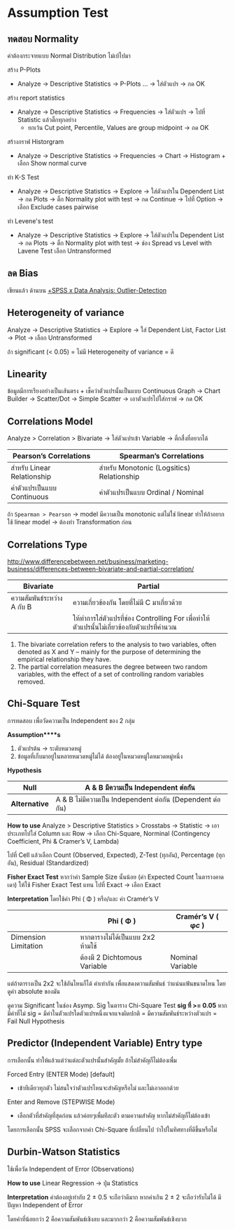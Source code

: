 # Assumption Test
## ทดสอบ Normality

ค่าต้องกระจายแบบ Normal Distribution ไม่เบ้ไปมา

สร้าง P-Plots

- Analyze → Descriptive Statistics → P-Plots … → ใส่ตัวแปร → กด OK

สร้าง report statistics

- Analyze → Descriptive Statistics → Frequencies → ใส่ตัวแปร → ไปที่ Statistic แล้วติ๊กทุกอย่าง
  - ยกเว้น Cut point, Percentile, Values are group midpoint 
  → กด OK 

สร้างกราฟ Historgram

- Analyze → Descriptive Statistics → Frequencies → Chart → Histogram + เลือก Show normal curve

ทำ K-S Test

- Analyze → Descriptive Statistics → Explore → ใส่ตัวแปรใน Dependent List → กด Plots → ติ้ก Normality plot with test → กด Continue → ไปที่ Option → เลือก Exclude cases pairwise

ทำ Levene's test

- Analyze → Descriptive Statistics → Explore → ใส่ตัวแปรใน Dependent List → กด Plots → ติ้ก Normality plot with test → ช่อง Spread vs Level with Lavene Test เลือก Untransformed


## ลด Bias

เขียนแล้ว ด้านบน [+SPSS x Data Analysis: Outlier-Detection](https://paper.dropbox.com/doc/SPSS-x-Data-Analysis-Outlier-Detection-M7cT1Uof2SwF468FgabCl#:uid=163973896164742479249473&amp;h2=Outlier-Detection) 


## Heterogeneity of variance

Analyze → Descriptive Statistics → Explore → ใส่ Dependent List, Factor List → Plot → เลือก Untransformed

ถ้า significant (< 0.05) = ไม่มี Heterogeneity of variance = ดี


## Linearity

ข้อมูลมีการเรียงอย่างเป็นเส้นตรง + เช็คว่าตัวแปรนั้นเป็นแบบ Continuous 
Graph → Chart Builder → Scatter/Dot → Simple Scatter → เอาตัวแปรไปใส่กราฟ → กด OK



## Correlations Model

Analyze > Correlation > Bivariate → ใส่ตัวแปรเข้า Variable → ติ้กสื่งที่อยากได้

| **Pearson’s Correlations**  | **Spearman’s Correlations**               |
| --------------------------- | ----------------------------------------- |
| สำหรับ Linear Relationship  | สำหรับ Monotonic (Logsitics) Relationship |
| ค่าตัวแปรเป็นแบบ Continuous | ค่าตัวแปรเป็นแบบ Ordinal / Nominal        |

ถ้า `Spearman > Pearson` → model มีความเป็น monotonic แต่ไม่ใช่ linear
ทำให้ถ้าอยากใช้ linear model → ต้องทำ Transformation ก่อน


## Correlations Type

http://www.differencebetween.net/business/marketing-business/differences-between-bivariate-and-partial-correlation/

| **Bivariate**               | **Partial**                                                                                 |
| --------------------------- | ------------------------------------------------------------------------------------------- |
| ความสัมพันธ์ระหว่าง A กับ B | ความเกี่ยวข้องกัน โดยที่ไม่มี C มาเกี่ยวด้วย                                                |
|                             | ให้ทำการใส่ตัวแปรที่ช่อง Controlling For เพื่อทำให้ตัวแปรนั้นไม่เกี่ยวข้องกับตัวแปรที่คำนวณ |

1. The bivariate correlation refers to the analysis to two variables, often denoted as X and Y – mainly for the purpose of determining the empirical relationship they have.
2. The partial correlation measures the degree between two random variables, with the effect of a set of controlling random variables removed.
## Chi-Square Test

การทดสอบ เพื่อวัดความเป็น Independent ของ 2 กลุ่ม

**Assum****p****tion****s**

1. ตัวแปรต้น → ระดับหมวดหมู่
2. ข้อมูลที่เก็บมาอยู่ในหลายหมวดหมู่ไม่ได้ ต้องอยู่ในหมวดหมู่ใดหมวดหมู่หนึ่ง 

**Hypothesis**

| **Null**        | A & B มีความเป็น Independent ต่อกัน                       |
| --------------- | --------------------------------------------------------- |
| **Alternative** | A & B ไม่มีความเป็น Independent ต่อกัน (Dependent ต่อกัน) |


**How to use**
Analyze > Descriptive Statistics > Crosstabs → Statistic → เอาประเภทไปใส่ Column และ Row → เลือก Chi-Square, Norminal (Contingency Coefficient, Phi & Cramer’s V, Lambda)

ไปที่ Cell แล้วเลือก Count (Observed, Expected), Z-Test (ทุกอัน), Percentage (ทุกอัน), Residual (Standardized)

**Fisher Exact Test**
หากว่าค่า Sample Size นั้นน้อย (ค่า Expected Count ในตารางคาดเดา) ให้ใช้ Fisher Exact Test แทน
ไปที่ Exact → เลือก Exact

**Interpretation**
โดยใช้ค่า Phi ( Φ ) หรือ/และ ค่า Cramér’s V 

|                      | Phi ( Φ )                         | Cramér’s V ( φ*c* ) |
| -------------------- | --------------------------------- | ------------------- |
| Dimension Limitation | หากตารางไม่ได้เป็นแบบ 2x2 ห้ามใช้ |                     |
|                      | ต้องมี 2 Dichtomous Variable      | Nominal Variable    |

แต่ถ้าตารางเป็น 2x2 จะใช้อันไหนก็ได้ ค่าเท่ากัน
เพื่อแสดงความสัมพันธ์ ว่าแน่นแฟ้นขนาดไหน โดยดูค่า absolute ของมัน

ดูความ Significant ในช่อง Asymp. Sig ในตาราง Chi-Square Test **sig ที่ >= 0.05**
หากมีค่าที่ไม่ sig = มีค่าในตัวแปรใดตัวแปรหนึ่งแจกแจงผิดปกติ = มีความสัมพันธ์ระหว่างตัวแปร = Fail Null Hypothesis


## Predictor (Independent Variable) Entry type

การเลือกนั้น ทำให้แล้วแต่ว่าแต่ละตัวแปรนั้นสำคัญมั้ย ถ้าไม่สำคัญก็ไม่ต้องเพื่ม

Forced Entry (ENTER Mode) [default]

- เข้าทีเดียวทุกตัว ไม่สนใจว่าตัวแปรไหนจะสำคัญหรือไม่ และไม่เอาออกด้วย

Enter and Remove (STEPWISE Mode)

- เลือกตัวที่สำคัญที่สุดก่อน แล้วค่อยๆเพื่มทีละตัว ตามความสำคัญ หากไม่สำคัญก็ไม่ต้องเข้า

โดยการเลือกนั้น SPSS จะเลือกจากค่า Chi-Square ที่เปลี่ยนไป ว่าไปในทิศทางที่ดีขึ้นหรือไม่


## Durbin-Watson Statistics

ใช้เพื่อวัด Independent of Error (Observations)

**How to use**
Linear Regression → ปุ่ม Statistics

**Interpretation**
ค่าต้องอยู่เท่ากับ 2 ± 0.5 จะถือว่าดีมาก
หากค่าเกิน 2 ± 2 จะถือว่ารับไม่ได้ มีปัญหา Independent of Error

โดยค่าที่น้อยกว่า 2 คือความสัมพันธ์เชิงลบ และมากกว่า 2 คือความสัมพันธ์เชิงบวก